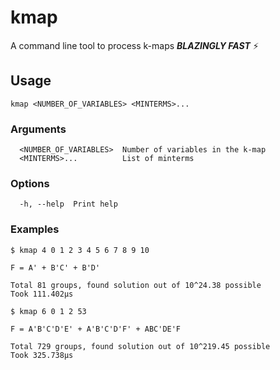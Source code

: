 # kmap
A command line tool to process k-maps ***BLAZINGLY FAST*** ⚡

## Usage
```
kmap <NUMBER_OF_VARIABLES> <MINTERMS>...
```

### Arguments
```
  <NUMBER_OF_VARIABLES>  Number of variables in the k-map
  <MINTERMS>...          List of minterms
```

### Options
```
  -h, --help  Print help
```

### Examples
```
$ kmap 4 0 1 2 3 4 5 6 7 8 9 10

F = A' + B'C' + B'D'

Total 81 groups, found solution out of 10^24.38 possible
Took 111.402µs

$ kmap 6 0 1 2 53

F = A'B'C'D'E' + A'B'C'D'F' + ABC'DE'F

Total 729 groups, found solution out of 10^219.45 possible
Took 325.738µs
```
